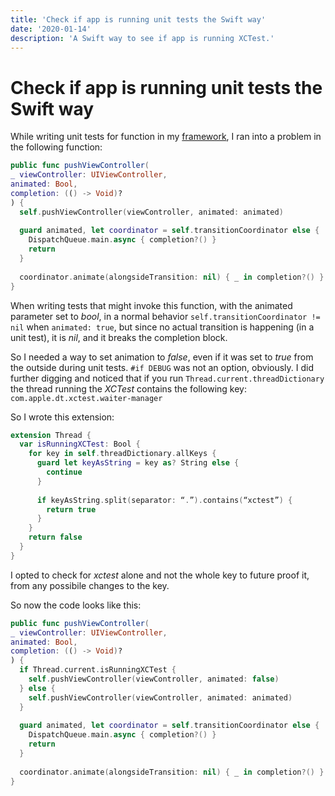 ```yaml
---
title: 'Check if app is running unit tests the Swift way'
date: '2020-01-14'
description: 'A Swift way to see if app is running XCTest.'
---
```


#  Check if app is running unit tests the Swift way

While writing unit tests for function in my [framework](https://github.com/TheInkedEngineer/BloodyMary), I ran into a problem in the following function:

```swift
public func pushViewController( 
_ viewController: UIViewController, 
animated: Bool, 
completion: (() -> Void)?
) {
  self.pushViewController(viewController, animated: animated)
  
  guard animated, let coordinator = self.transitionCoordinator else {
    DispatchQueue.main.async { completion?() }
    return
  }
  
  coordinator.animate(alongsideTransition: nil) { _ in completion?() }
}
```

When writing tests that might invoke this function, 
with the animated parameter set to *bool*, in a normal behavior `self.transitionCoordinator != nil` when `animated: true`, 
but since no actual transition is happening (in a unit test), it is *nil*, and it breaks the completion block.

So I needed a way to set animation to *false*, even if it was set to *true* from the outside during unit tests. `#if DEBUG` was not an option, obviously.
I did further digging and noticed that if you run `Thread.current.threadDictionary` 
the thread running the *XCTest* contains the following key: `com.apple.dt.xctest.waiter-manager` 

So I wrote this extension:

```swift
extension Thread {
  var isRunningXCTest: Bool {
    for key in self.threadDictionary.allKeys {
      guard let keyAsString = key as? String else {
        continue
      }
    
      if keyAsString.split(separator: “.”).contains(“xctest”) {
        return true
      }
    }
    return false
  }
}
```

I opted to check for *xctest* alone and not the whole key to future proof it, from any possibile changes to the key.

So now the code looks like this:

```swift
public func pushViewController( 
_ viewController: UIViewController, 
animated: Bool, 
completion: (() -> Void)?
) {
  if Thread.current.isRunningXCTest {
    self.pushViewController(viewController, animated: false)
  } else {
    self.pushViewController(viewController, animated: animated)
  }
  
  guard animated, let coordinator = self.transitionCoordinator else {
    DispatchQueue.main.async { completion?() }
    return
  }
  
  coordinator.animate(alongsideTransition: nil) { _ in completion?() }
}
```

